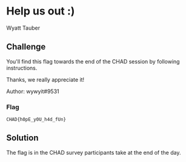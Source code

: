 # Help us out :)
Wyatt Tauber

## Challenge

You'll find this flag towards the end of the CHAD session by following instructions.

Thanks, we really appreciate it!

Author: wywyit#9531

### Flag
`CHAD{h0pE_y0U_h4d_fUn}`

## Solution
The flag is in the CHAD survey participants take at the end of the day.
